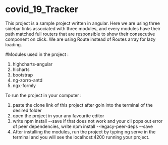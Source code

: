 # covid_19_Tracker
This project is a sample project written in angular. Here we are using three sidebar links associated with three modules, and every modules have their path matched full routers that are responsible to show their consecutive component on click. We are using Route instead of Routes array for lazy loading.

#Modules used in the project : 
1) highcharts-angular
2) hicharts
3) bootstrap
4) ng-zorro-antd
5) ngx-formly

To run the project in your computer : 
1) paste the clone link of this project after goin into the terminal of the desired folder
2) open the project in your any favourite editor
3) write npm install --save if that does not work and your cli pops out error of peer dependencies, write npm install --legacy-peer-deps --save
4) After installing the modules, run the project by typing ng serve in the terminal and you will see the localhost:4200 running your project.
